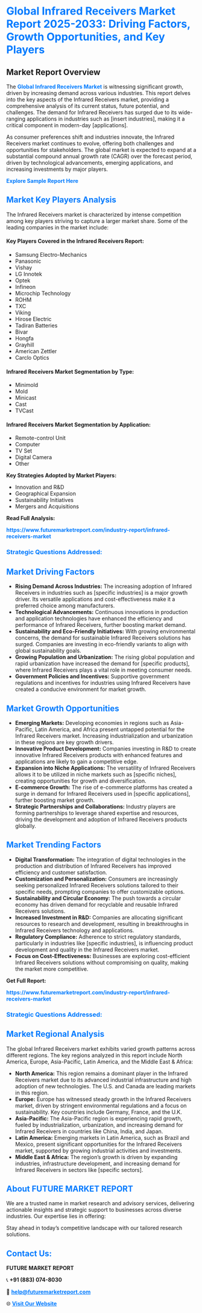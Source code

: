 <h1 style="color: #007BFF;">Global Infrared Receivers Market Report 2025-2033: Driving Factors, Growth Opportunities, and Key Players</h1>

<section id="overview">
<h2>Market Report Overview</h2>
<p>The <a href="https://www.futuremarketreport.com/industry-report/infrared-receivers-market" style="color: #007BFF; text-decoration: none;"><strong>Global Infrared Receivers Market</strong></a> is witnessing significant growth, driven by increasing demand across various industries. This report delves into the key aspects of the Infrared Receivers market, providing a comprehensive analysis of its current status, future potential, and challenges. The demand for Infrared Receivers has surged due to its wide-ranging applications in industries such as [insert industries], making it a critical component in modern-day [applications].</p>
<p>As consumer preferences shift and industries innovate, the Infrared Receivers market continues to evolve, offering both challenges and opportunities for stakeholders. The global market is expected to expand at a substantial compound annual growth rate (CAGR) over the forecast period, driven by technological advancements, emerging applications, and increasing investments by major players.</p>
</section>

<section id="overview">
<p><a href="https://www.futuremarketreport.com/request-sample/reportId=52467" style="color: #007BFF; text-decoration: none;"><strong>Explore Sample Report Here</strong></a></p>
</section>

<section id="key-players">
<h2 style="color: #007BFF;">Market Key Players Analysis</h2>
<p>The Infrared Receivers market is characterized by intense competition among key players striving to capture a larger market share. Some of the leading companies in the market include:</p>
<h4>Key Players Covered in the Infrared Receivers Report:</h4>
<ul><li>Samsung Electro-Mechanics</li><li>Panasonic</li><li>Vishay</li><li>LG Innotek</li><li>Optek</li><li>Infineon</li><li>Microchip Technology</li><li>ROHM</li><li>TXC</li><li>Viking</li><li>Hirose Electric</li><li>Tadiran Batteries</li><li>Bivar</li><li>Hongfa</li><li>Grayhill</li><li>American Zettler</li><li>Carclo Optics</li></ul>
<h4>Infrared Receivers Market Segmentation by Type:</h4>
<ul><li>Minimold</li><li>Mold</li><li>Minicast</li><li>Cast</li><li>TVCast</li></ul>

<h4>Infrared Receivers Market Segmentation by Application:</h4>
<ul><li>Remote-control Unit</li><li>Computer</li><li>TV Set</li><li>Digital Camera</li><li>Other</li></ul>
<p><strong>Key Strategies Adopted by Market Players:</strong></p>
<ul>
<li>Innovation and R&D</li>
<li>Geographical Expansion</li>
<li>Sustainability Initiatives</li>
<li>Mergers and Acquisitions</li>
</ul>
</section>

<section>
<p><strong>Read Full Analysis: </strong></p><a href="https://www.futuremarketreport.com/industry-report/infrared-receivers-market" style="color: #007BFF; text-decoration: none;"><strong>https://www.futuremarketreport.com/industry-report/infrared-receivers-market</strong></a>
<h3 style="color: #007BFF;">Strategic Questions Addressed:</h3>
</section>

<section id="driving-factors">
<h2 style="color: #007BFF;">Market Driving Factors</h2>
<ul>
<li><strong>Rising Demand Across Industries:</strong> The increasing adoption of Infrared Receivers in industries such as [specific industries] is a major growth driver. Its versatile applications and cost-effectiveness make it a preferred choice among manufacturers.</li>
<li><strong>Technological Advancements:</strong> Continuous innovations in production and application technologies have enhanced the efficiency and performance of Infrared Receivers, further boosting market demand.</li>
<li><strong>Sustainability and Eco-Friendly Initiatives:</strong> With growing environmental concerns, the demand for sustainable Infrared Receivers solutions has surged. Companies are investing in eco-friendly variants to align with global sustainability goals.</li>
<li><strong>Growing Population and Urbanization:</strong> The rising global population and rapid urbanization have increased the demand for [specific products], where Infrared Receivers plays a vital role in meeting consumer needs.</li>
<li><strong>Government Policies and Incentives:</strong> Supportive government regulations and incentives for industries using Infrared Receivers have created a conducive environment for market growth.</li>
</ul>
</section>

<section id="growth-opportunities">
<h2 style="color: #007BFF;">Market Growth Opportunities</h2>
<ul>
<li><strong>Emerging Markets:</strong> Developing economies in regions such as Asia-Pacific, Latin America, and Africa present untapped potential for the Infrared Receivers market. Increasing industrialization and urbanization in these regions are key growth drivers.</li>
<li><strong>Innovative Product Development:</strong> Companies investing in R&D to create innovative Infrared Receivers products with enhanced features and applications are likely to gain a competitive edge.</li>
<li><strong>Expansion into Niche Applications:</strong> The versatility of Infrared Receivers allows it to be utilized in niche markets such as [specific niches], creating opportunities for growth and diversification.</li>
<li><strong>E-commerce Growth:</strong> The rise of e-commerce platforms has created a surge in demand for Infrared Receivers used in [specific applications], further boosting market growth.</li>
<li><strong>Strategic Partnerships and Collaborations:</strong> Industry players are forming partnerships to leverage shared expertise and resources, driving the development and adoption of Infrared Receivers products globally.</li>
</ul>
</section>

<section id="trending-factors">
<h2 style="color: #007BFF;">Market Trending Factors</h2>
<ul>
<li><strong>Digital Transformation:</strong> The integration of digital technologies in the production and distribution of Infrared Receivers has improved efficiency and customer satisfaction.</li>
<li><strong>Customization and Personalization:</strong> Consumers are increasingly seeking personalized Infrared Receivers solutions tailored to their specific needs, prompting companies to offer customizable options.</li>
<li><strong>Sustainability and Circular Economy:</strong> The push towards a circular economy has driven demand for recyclable and reusable Infrared Receivers solutions.</li>
<li><strong>Increased Investment in R&D:</strong> Companies are allocating significant resources to research and development, resulting in breakthroughs in Infrared Receivers technology and applications.</li>
<li><strong>Regulatory Compliance:</strong> Adherence to strict regulatory standards, particularly in industries like [specific industries], is influencing product development and quality in the Infrared Receivers market.</li>
<li><strong>Focus on Cost-Effectiveness:</strong> Businesses are exploring cost-efficient Infrared Receivers solutions without compromising on quality, making the market more competitive.</li>
</ul>
</section>

<section>
<p><strong>Get Full Report: </strong></p><a href="https://www.futuremarketreport.com/industry-report/infrared-receivers-market" style="color: #007BFF; text-decoration: none;"><strong>https://www.futuremarketreport.com/industry-report/infrared-receivers-market</strong></a>
<h3 style="color: #007BFF;">Strategic Questions Addressed:</h3>
</section>


<section id="regional-analysis">
<h2 style="color: #007BFF;">Market Regional Analysis</h2>
<p>The global Infrared Receivers market exhibits varied growth patterns across different regions. The key regions analyzed in this report include North America, Europe, Asia-Pacific, Latin America, and the Middle East & Africa:</p>
<ul>
<li><strong>North America:</strong> This region remains a dominant player in the Infrared Receivers market due to its advanced industrial infrastructure and high adoption of new technologies. The U.S. and Canada are leading markets in this region.</li>
<li><strong>Europe:</strong> Europe has witnessed steady growth in the Infrared Receivers market, driven by stringent environmental regulations and a focus on sustainability. Key countries include Germany, France, and the U.K.</li>
<li><strong>Asia-Pacific:</strong> The Asia-Pacific region is experiencing rapid growth, fueled by industrialization, urbanization, and increasing demand for Infrared Receivers in countries like China, India, and Japan.</li>
<li><strong>Latin America:</strong> Emerging markets in Latin America, such as Brazil and Mexico, present significant opportunities for the Infrared Receivers market, supported by growing industrial activities and investments.</li>
<li><strong>Middle East & Africa:</strong> The region’s growth is driven by expanding industries, infrastructure development, and increasing demand for Infrared Receivers in sectors like [specific sectors].</li>
</ul>
</section>

<footer>
<h2 style="color: #007BFF;">About FUTURE MARKET REPORT</h2>
<p>We are a trusted name in market research and advisory services, delivering actionable insights and strategic support to businesses across diverse industries. Our expertise lies in offering:</p>

<p>Stay ahead in today’s competitive landscape with our tailored research solutions.</p>

<h2 style="color: #007BFF;">Contact Us:</h2>
<p><strong>FUTURE MARKET REPORT</strong></p>
<p>📞 <strong>+91 (883) 074-8030</strong></p>
<p>📧 <strong><a href="mailto:help@futuremarketreport.com" style="color: #007BFF;">help@futuremarketreport.com</a></strong></p>
<p>🌐 <strong><a href="https://www.futuremarketreport.com/" style="color: #007BFF;">Visit Our Website</a></strong></p>
</footer>